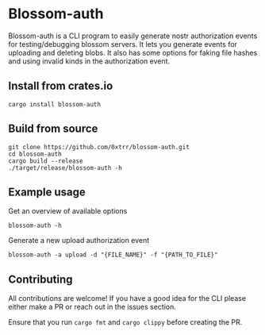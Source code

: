 # Blossom-auth

Blossom-auth is a CLI program to easily generate nostr authorization events for testing/debugging blossom servers.
It lets you generate events for uploading and deleting blobs. It also has some options for faking file hashes and using
invalid kinds in the authorization event.

## Install from crates.io
```
cargo install blossom-auth
```

## Build from source
```
git clone https://github.com/0xtrr/blossom-auth.git
cd blossom-auth
cargo build --release
./target/release/blossom-auth -h
```

## Example usage

Get an overview of available options
```
blossom-auth -h
```

Generate a new upload authorization event
```
blossom-auth -a upload -d "{FILE_NAME}" -f "{PATH_TO_FILE}"
```

## Contributing

All contributions are welcome! If you have a good idea for the CLI please either make a PR or reach out in the 
issues section.

Ensure that you run `cargo fmt` and `cargo clippy` before creating the PR.